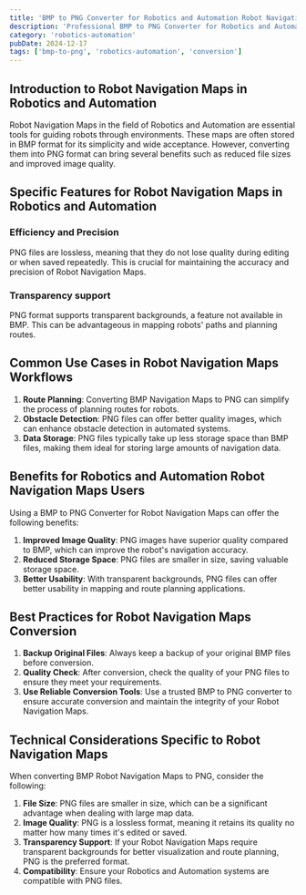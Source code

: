 ```yaml
---
title: 'BMP to PNG Converter for Robotics and Automation Robot Navigation Maps'
description: 'Professional BMP to PNG Converter for Robotics and Automation Robot Navigation Maps. Optimized for Robotics and Automation robot navigation maps workflows.'
category: 'robotics-automation'
pubDate: 2024-12-17
tags: ['bmp-to-png', 'robotics-automation', 'conversion']
---
```


## Introduction to Robot Navigation Maps in Robotics and Automation

Robot Navigation Maps in the field of Robotics and Automation are essential tools for guiding robots through environments. These maps are often stored in BMP format for its simplicity and wide acceptance. However, converting them into PNG format can bring several benefits such as reduced file sizes and improved image quality.

## Specific Features for Robot Navigation Maps in Robotics and Automation

### Efficiency and Precision

PNG files are lossless, meaning that they do not lose quality during editing or when saved repeatedly. This is crucial for maintaining the accuracy and precision of Robot Navigation Maps.

### Transparency support

PNG format supports transparent backgrounds, a feature not available in BMP. This can be advantageous in mapping robots' paths and planning routes.

## Common Use Cases in Robot Navigation Maps Workflows

1. **Route Planning**: Converting BMP Navigation Maps to PNG can simplify the process of planning routes for robots.
2. **Obstacle Detection**: PNG files can offer better quality images, which can enhance obstacle detection in automated systems.
3. **Data Storage**: PNG files typically take up less storage space than BMP files, making them ideal for storing large amounts of navigation data.

## Benefits for Robotics and Automation Robot Navigation Maps Users

Using a BMP to PNG Converter for Robot Navigation Maps can offer the following benefits:

1. **Improved Image Quality**: PNG images have superior quality compared to BMP, which can improve the robot's navigation accuracy.
2. **Reduced Storage Space**: PNG files are smaller in size, saving valuable storage space.
3. **Better Usability**: With transparent backgrounds, PNG files can offer better usability in mapping and route planning applications.

## Best Practices for Robot Navigation Maps Conversion

1. **Backup Original Files**: Always keep a backup of your original BMP files before conversion.
2. **Quality Check**: After conversion, check the quality of your PNG files to ensure they meet your requirements.
3. **Use Reliable Conversion Tools**: Use a trusted BMP to PNG converter to ensure accurate conversion and maintain the integrity of your Robot Navigation Maps.

## Technical Considerations Specific to Robot Navigation Maps

When converting BMP Robot Navigation Maps to PNG, consider the following:

1. **File Size**: PNG files are smaller in size, which can be a significant advantage when dealing with large map data. 
2. **Image Quality**: PNG is a lossless format, meaning it retains its quality no matter how many times it's edited or saved.
3. **Transparency Support**: If your Robot Navigation Maps require transparent backgrounds for better visualization and route planning, PNG is the preferred format.
4. **Compatibility**: Ensure your Robotics and Automation systems are compatible with PNG files.